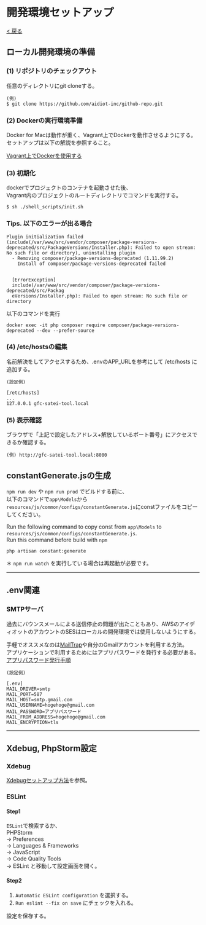 # 開発環境セットアップ

[< 戻る](../README.md)

## ローカル開発環境の準備

### (1) リポジトリのチェックアウト

任意のディレクトリにgit cloneする。

```
(例)
$ git clone https://github.com/aidiot-inc/github-repo.git
```

### (2) Dockerの実行環境準備

Docker for Macは動作が重く、Vagrant上でDockerを動作させるようにする。<br>
セットアップは以下の解説を参照すること。

[Vagrant上でDockerを使用する](./SETUP/DOCKER_ON_VAGRANT.md)

### (3) 初期化

dockerでプロジェクトのコンテナを起動させた後、<br>
Vagrant内のプロジェクトのルートディレクトリでコマンドを実行する。

```
$ sh ./shell_scripts/init.sh
```

### Tips. 以下のエラーが出る場合

```
Plugin initialization failed (include(/var/www/src/vendor/composer/package-versions-deprecated/src/PackageVersions/Installer.php): Failed to open stream: No such file or directory), uninstalling plugin
  - Removing composer/package-versions-deprecated (1.11.99.2)
    Install of composer/package-versions-deprecated failed

                                                                               
  [ErrorException]                                                             
  include(/var/www/src/vendor/composer/package-versions-deprecated/src/Packag  
  eVersions/Installer.php): Failed to open stream: No such file or directory 
```

以下のコマンドを実行

```
docker exec -it php composer require composer/package-versions-deprecated --dev --prefer-source
```


### (4) /etc/hostsの編集

名前解決をしてアクセスするため、.envのAPP_URLを参考にして /etc/hosts に追加する。

```
(設定例)

[/etc/hosts]
...
127.0.0.1 gfc-satei-tool.local
```

### (5) 表示確認

ブラウザで「上記で設定したアドレス+解放しているポート番号」にアクセスできるか確認する。
```
(例) http://gfc-satei-tool.local:8080
```

## constantGenerate.jsの生成

`npm run dev` や `npm run prod` でビルドする前に、<br>
以下のコマンドで`app\Models`から`resources/js/common/configs/constantGenerate.js`にconstファイルをコピーしてください。

Run the following command to copy const from `app\Models` to `resources/js/common/configs/constantGenerate.js`.<br>
Run this command before build with `npm`

```
php artisan constant:generate
```

＊ `npm run watch` を実行している場合は再起動が必要です。


---

## .env関連

### SMTPサーバ

過去にバウンスメールによる送信停止の問題が出たこともあり、AWSのアイディオットのアカウントのSESはローカルの開発環境では使用しないようにする。<br>

手軽でオススメなのは[MailTrap](https://mailtrap.io/)や自分のGmailアカウントを利用する方法。<br>
アプリケーションで利用するためにはアプリパスワードを発行する必要がある。<br>
[アプリパスワード発行手順](https://www.howtonote.jp/google-account/2step-verify/index6.html)

```
(設定例)

[.env]
MAIL_DRIVER=smtp
MAIL_PORT=587
MAIL_HOST=smtp.gmail.com
MAIL_USERNAME=hogehoge@gmail.com
MAIL_PASSWORD=アプリパスワード
MAIL_FROM_ADDRESS=hogehoge@gmail.com
MAIL_ENCRYPTION=tls
```

---

## Xdebug, PhpStorm設定

### Xdebug

[Xdebugセットアップ方法](./XDEBUG.md)を参照。

### ESLint

#### Step1

`ESLint`で検索するか、<br>
PHPStorm<br>
→ Preferences<br>
→ Languages & Frameworks<br>
→ JavaScript<br>
→ Code Quality Tools<br>
→ ESLint
と移動して設定画面を開く。

#### Step2

1. `Automatic ESLint configuration` を選択する。
2. `Run eslint --fix on save` にチェックを入れる。

設定を保存する。

